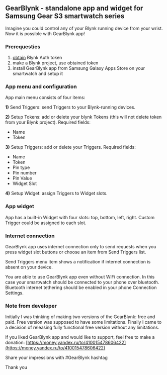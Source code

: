 ## GearBlynk - standalone app and widget for Samsung Gear S3 smartwatch series

Imagine you could control any of your Blynk running device from your wrist.
Now it is possible with GearBlynk app!


### Prerequesties
1. [obtain](http://docs.blynk.cc/#getting-started-getting-started-with-the-blynk-app-4-auth-token) Blynk Auth token
1. make a Blynk project, use obtained token
1. install GearBlynk app from Samsung Galaxy Apps Store on your smartwatch and setup it


### App menu and configuration
App main menu consists of four items:

**1)** Send Triggers: send Triggers to your Blynk-running devices.

**2)** Setup Tokens: add or delete your blynk Tokens (this will not delete token from your Blynk project).
Required fields: 
- Name
- Token

**3)** Setup Triggers: add or delete your Triggers.
Required fields: 
- Name
- Token
- Pin type
- Pin number
- Pin Value
- Widget Slot

**4)** Setup Widget: assign Triggers to Widget slots.


### App widget
App has a built-in Widget with four slots: top, bottom, left, right.
Custom Trigger could be assigned to each slot.


### Internet connection
GearBlynk app uses internet connection only to send requests when you press widget slot 
buttons or choose an item from Send Triggers list.

Send Triggers menu item shows a notification if internet connection is absent on your device.

You are able to use GearBlynk app even without WiFi connection. In this case your smartwatch should be connected to your phone over bluetooth. 
Bluetooth internet tethering should be enabled in your phone Connection Settings.


### Note from developer
Initially I was thinking of making two versions of the GearBlynk: free and paid.
Free version was supposed to have some limitations.
Finally I came to a decision of releasing fully functional free version without any limitations.

If you liked GearBlynk app and would like to support, feel free to make a donation:
[https://money.yandex.ru/to/410015478606422](https://money.yandex.ru/to/410015478606422)

Share your impressions with #GearBlynk hashtag

Thank you
